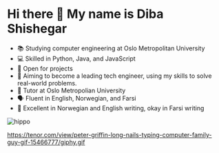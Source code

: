  <h1> Hi there 👋 My name is Diba Shishegar </h1>

- 📚 Studying computer engineering at Oslo Metropolitan University
- 💻 Skilled in Python, Java, and JavaScript
- 🚧 Open for projects
- 🚀 Aiming to become a leading tech engineer, using my skills to solve real-world problems.
- 🌟 Tutor at Oslo Metropolian University
- 🗣️ Fluent in English, Norwegian, and Farsi
- 📝 Excellent in Norwegian and English writing, okay in Farsi writing


![hippo](https://media3.giphy.com/media/aUovxH8Vf9qDu/giphy.gif)

https://tenor.com/view/peter-griffin-long-nails-typing-computer-family-guy-gif-15466777/giphy.gif


